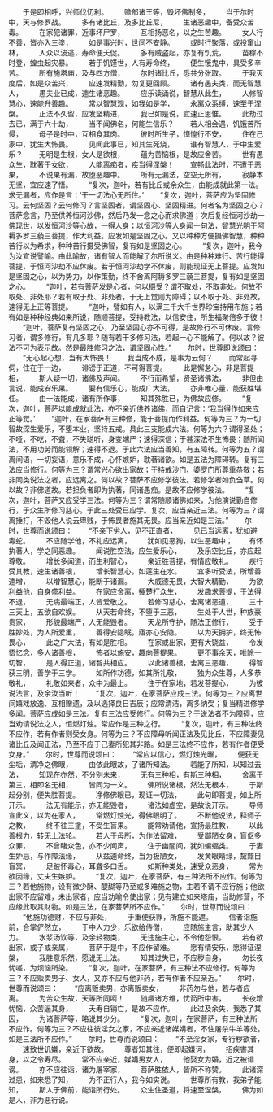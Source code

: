 <!-- { "loadSidebar": true } -->
　　于是即相呼，兴师伐忉利。
　　赡部诸王等，毁坏佛制多，
　　当于尔时中，天与修罗战。
　　多有诸比丘，及多比丘尼，
　　生诸恶趣中，备受众苦毒。
　　在家犯诸罪，近事坏尸罗，
　　互相扬恶名，以之生苦趣。
　　女人行不善，皆亦入三塗，
　　如是事兴时，世间不安静。
　　或时行聚落，或投窜山林，
　　人众以波逃，寿命便夭促。
　　多有贼盗起，亦复有饥荒，
　　苗稼不时登，蝗虫起灾暴。
　　若于饥馑世，人有寿命终，
　　便生饿鬼中，具受多辛苦。
　　所有施塔庙，及与四方僧，
　　尔时诸比丘，悉共分张取。
　　于我灭度后，如是众苦兴，
　　应速发精勤，勿复更回顾。
　　诸有愚夫类，而无智慧人，
　　愚夫业已成，速生诸恶趣。
　　应乐读诵说，智慧从此生，
　　人修智慧心，速能升善趣。
　　常以智慧观，如我如是学，
　　永离众系缚，速至于涅槃。
　　正法不久留，应发坚精进，
　　我已如是说，宜速正思惟。
　　此劫过去已，满于六十劫，
　　当不闻佛名，何能生信乐？
　　若人相会遇，饥饿苦所侵，
　　母子是时中，互相食其肉。
　　彼时所生子，慞惶行不安，
　　住在己家中，犹生大怖畏。
　　见闻此事已，知其生死烧，
　　谁有智慧人，于中生爱乐？
　　无明是生根，女人是欲根，
　　蕴为苦恼根，是故应舍苦。
　　世有愚众生，耽著于女欲，
　　人能离痴者，疾当得涅槃！
　　宣畅此法时，不遭于恶果，
　　不说果有漏，故堕恶趣中。
　　所有无漏法，空空无所有，
　　寂静本无坚，宜应速了悟。
　　“复次，迦叶，若有比丘或余众生，由能成就此第一法。求无漏者，应作是言：‘于一切法心无所住。’
　　“复次，迦叶，菩萨应为坚固修习。云何坚固？云何修习？言坚固者，谓坚固心、坚固精进。何者名为坚固之心？菩萨念言，乃至供养恒河沙佛，然后乃发一念之心而求佛道；次后复经恒河沙劫一佛现世，以发恒河沙等心故，一得人身；以恒河沙等人身闻一句法，智慧光明于阿耨多罗三藐三菩提，作大利益。应发如是坚固之心。又以种种方便摄佛智慧，种种苦行以为希求，种种苦行摄受佛智，复有如是坚固之心。
　　“复次，迦叶，我今为汝宣说譬喻。由此喻故，诸有智人而能解了尔所说义。由是种种难行、苦行能得菩提，于恒河沙劫不应休废。若于恒河沙劫学不休废，则能现证无上菩提。应发如是坚固之心，以为势力，以作策勤，终不舍离阿耨多罗三藐三菩提，复有如是坚固之心。
　　“迦叶，若有菩萨发是心者，何以摄受？谓不取处，不取非处。何故不取处、非处耶？若有取于处、非处者，于无上觉则为障碍；以不取于处、非处故，速得无上正等菩提。
　　“迦叶，譬如有人，以满三千大千世界珍宝持用布施；若有如是种种经典如来所说，随顺菩提，受持教法，以信安住，所生福聚倍多于彼！
　　“迦叶，菩萨复有坚固之心，乃至坚固心亦不可得，是故修行不可休废。言修习者，谓多修行，有几多耶？随有若干多修习法，若起一心不能解了。何以故？彼法不可为表示故。然是最胜修习之法，谓坚固心性。”
　　尔时，世尊即说颂曰：
　　“无心起心想，当有大怖畏！
　　我当成不成，是事为云何？
　　而常起寻伺，住在于一边，
　　诽谤于正道，不可得菩提。
　　此是懈怠心，非是菩提相，
　　斯人疑一切，诸佛及声闻。
　　不行而希望，贤圣诸佛法，
　　非但由言说，能成安乐果。
　　要有信乐心，能成广大法，
　　亦非唯心量，能获胜堪任。
　　由一法能成，诸有所作事，
　　知其殊胜已，为佛故应修。
　　“复次，迦叶，菩萨以能成就此法，亦不亲近供养诸佛，而自记言：‘我当得作如来应正等觉。’
　　“迦叶，在家菩萨有三种修，能于菩提而作利益。何等为三？为一切智故深生爱乐，不堕本业，坚持五戒。具此三支能成六法。何等为六？谓得圣处；不哑，不吃，不聋，不失聪听，身变端严；速得深信；于甚深法不生怖畏；随所闻法，不用功劳而能领解；速得不退。于此六法应当善知，有五障转。何等为五？谓离间语，一切妄语，意乐不成，心怀嫉妒，耽著诸欲。如是五法为障碍转。复有三法应当修行。何等为三？谓常兴心欲出家故；于持戒沙门、婆罗门所尊重恭敬；若非同类说法之者，应远离之。何以故？菩萨不应修学彼法。若修学者如负刍草。何以故？非佛道故。若担负者即为执著，同诸愚痴。是故不应修学彼法。
　　“复次，迦叶，菩萨又应受学三法。何等为三？谓常随顺诸佛如来，为他演说勤自修行，于众生所修习慈心。于此三处受已应学。复次，应当亲近三法。何等为三？谓离捶打，不毁他人说云卑贱，于怖畏者施其无畏。应当亲近如是三法。”
　　尔时，世尊而说颂曰：
　　“不亲下劣人，见不正直者，
　　见已当远离，犹如避毒蛇。
　　不应随学他，不礼应远离，
　　犹如见恶狗，以生恶趣中；
　　有怀执著人，学之同恶趣。
　　闻说胜空法，应生爱乐心，
　　及乐空比丘，亦应起尊敬。
　　增长多闻道，而生利智心，
　　亲近胜菩提，有情应敬礼。
　　疾行受其教，速生诸善根，
　　增长智慧心，如莲生在水。
　　宜多听受法，所增善速增，
　　以增智慧心，能断于诸漏。
　　大威德无畏，大智大精勤，
　　为欲利益他，自身盛利益。
　　在家应舍离，捶楚打众生，
　　发趣求菩提，于法得不退，
　　无病最端正，人皆爱敬之。
　　若修习慈心，舍离诸恶道，
　　三十三天上，五欲自欢娱。
　　从天若命终，不堕于三恶，
　　生处于人世，种族豪贵家，
　　形貌最端严，人无能毁者。
　　天龙所守护，随法正修行，
　　受于胜妙处，为人所爱重，
　　善得安隐眠，寤亦心安隐。
　　以为天拥护，终无怖畏心，
　　此之广大法，有如是胜相。
　　在家或出家，更有大饶益，
　　令发悟忆念，多人诸善根，
　　怖者以施安，趣向菩提果。
　　更不事余天，唯除一切智，
　　是人得正道，诸智共相应。
　　以此诸善根，舍离三恶趣，
　　得智获三明，善学于三学。
　　如所作功德，如其所礼敬，
　　独为众生尊，人多恭敬礼，
　　礼敬如来者，众中为最上。
　　住于在家地，若发菩提心，
　　为彼说法言，及余汝当听！
　　“复次，迦叶，在家菩萨应成三法。何等为三？应离世间嬉戏放逸、互相赠遗，及以选择良日吉辰；应常清洁，离多纳受；复当精进修学多闻。菩萨应成如是三法。复有三法应受修行。何等为三？于说法者不为障碍，应当劝请说法之人，恒燃灯烛。常应作是三种之行。
　　“复次，迦叶，有三种法终不应作，若有作者则受女身。何等为三？不应障母听闻正法及见比丘，不应障妻见诸比丘及闻正法，乃至不应于己妻所犯其非路。如是三法终不应作，若有作者便受女身。”
　　尔时，世尊而说颂曰：
　　“常应以信心，燃灯烛光曜，
　　便获无尘垢，清净之佛眼，
　　由依此眼故，了诸所知法。
　　若能了所知，以知过去法，
　　知现在亦然，不分别未来，
　　无有三种相，有斯三种相，
　　舍离于第三，相即名无相，
　　皆同为一义。
　　佛所说诸根，然法无根本，
　　于斯起分别，便失胜菩提。
　　净修佛眼已，现证一切法，
　　此句即菩提，如上所开示。
　　法无有能示，亦无能毁者，
　　诸法如虚空，是故说开示。
　　导师宣此义，以为在家人，
　　常燃灯烛光，得佛眼明了。
　　不断他说法，释师子之教，
　　终不往三塗，不受生盲果。
　　能常劝请他，宣扬最胜教，
　　以此善根力，转无上法轮。
　　若人于母所，为作法留难，
　　受鄙陋女身，盲伛多众罪，
　　不曾睹众色，亦不少闻声，
　　住于幽闇间，犹如蝙蝠类。
　　于妻生妒忌，与作障法缘，
　　从兹速命终，当为极陋女，
　　发黄眼睛绿，黧黯目盲冥，
　　足跛怀毒心，耳聋多口舌。
　　如斯种类处，速受众恶身，
　　常为欲因缘，丈夫生嫉妒。
　　“复次，迦叶，在家菩萨，有三种法所不应作。何等为三？若他施物，设有微少酥、醍醐等乃至或多难施之物，主若不请不应行施；他欲出家不应留难，未出家者，应当劝喻令使出家；见有建立如来塔庙，当助修营，不应缘此取其财物。如是三法，在家菩萨所不应作。”
　　尔时，世尊而说颂曰：
　　“他施功德财，不应与非处，
　　于重便获罪，所施不能遮。
　　信者诣施前，合掌俨然立，
　　于中人力少，乐欲给侍僧，
　　应随施主言，助其少人力。
　　水浆汤饮等，及余轻物类，
　　无违施主心，不令他怨恨。
　　若有欲出家，或子或亲属，
　　菩萨于是中，不应作留难。
　　愿有情安乐，愿得证涅槃，
　　我胜意乐然，愿说无上法。
　　知其过失已，不应秽自身，
　　勿长夜忧嗟，为烦恼所染。
　　“复次，迦叶，在家菩萨，有三种法不应修行。何等为三？不应贩卖男子、女人，又亦不应与他非药，若有作者不应亲近。”
　　尔时，世尊而说颂曰：
　　“应离贩卖男，亦离贩卖女，
　　非药勿与他，若与者应离。
　　为苦众生故，天等所同呵！
　　随趣诸方维，忧箭所中害，
　　长夜增忧恼，众苦逼其身，
　　夭寿自销亡，是故不应作。
　　此过及余失，我悉了其因，
　　为诸菩萨等，略说其少分。
　　“复次，迦叶，在家菩萨，有三种法所不应作。何等为三？不应往彼淫女之家，不应亲近诸媒媾者，不住屠杀牛羊等处。如是三法所不应作。”
　　尔时，世尊而说颂曰：
　　“不至淫女家，专行秽欲者，
　　速致世讥嫌，亲近下欲故。
　　尊者知其往，便即起嫌诃，
　　招疾害其身，以之令寿尽。
　　常不应亲近，媒媾男女人，
　　他娶女为婚，近之被诽谤。
　　亦不应往诣，诸为屠宰家，
　　菩萨胜依人，皆所不称赞。
　　此诸深过患，如来悉了知，
　　为不正行人，我今如实说。
　　世尊所有教，我弟子能知，
　　斯人于佛前，能诣所行处。
　　众生住圣道，将速至涅槃，
　　佛为如是人，非为恶行说。
